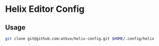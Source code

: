 # Helix Editor Config

## Usage

```sh
git clone git@github.com:atkvo/helix-config.git $HOME/.config/helix
```
